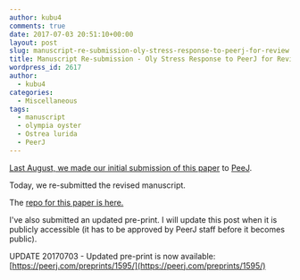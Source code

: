```yaml
---
author: kubu4
comments: true
date: 2017-07-03 20:51:10+00:00
layout: post
slug: manuscript-re-submission-oly-stress-response-to-peerj-for-review
title: Manuscript Re-submission - Oly Stress Response to PeerJ for Review
wordpress_id: 2617
author:
  - kubu4
categories:
  - Miscellaneous
tags:
  - manuscript
  - olympia oyster
  - Ostrea lurida
  - PeerJ
---
```


[Last August, we made our initial submission of this paper](2016/08/18/manuscript-submission-oly-stress-response-to-peerj-for-review.html) to [PeeJ](https://peerj.com/).

Today, we re-submitted the revised manuscript.

The [repo for this paper is here.](https://github.com/RobertsLab/paper-Olurida-gene)

I've also submitted an updated pre-print. I will update this post when it is publicly accessible (it has to be approved by PeerJ staff before it becomes public).

UPDATE 20170703 - Updated pre-print is now available: [https://peerj.com/preprints/1595/](https://peerj.com/preprints/1595/)

